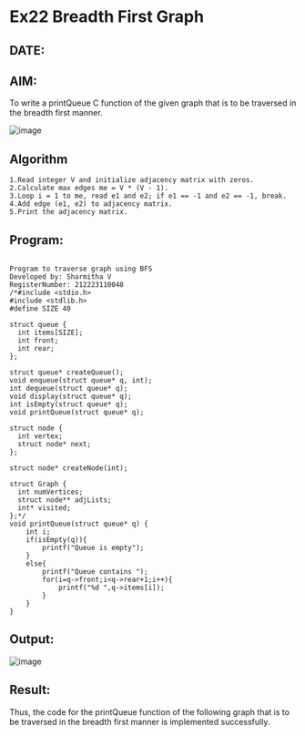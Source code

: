 # Ex22 Breadth First Graph
## DATE:
## AIM:
To write a printQueue C function of the given graph that is to be traversed in the breadth first manner.

![image](https://github.com/user-attachments/assets/f483f48c-6af0-4027-a993-01c108a50933)


## Algorithm
```
1.Read integer V and initialize adjacency matrix with zeros.
2.Calculate max edges me = V * (V - 1).
3.Loop i = 1 to me, read e1 and e2; if e1 == -1 and e2 == -1, break.
4.Add edge (e1, e2) to adjacency matrix.
5.Print the adjacency matrix. 
```
## Program:
```

Program to traverse graph using BFS
Developed by: Sharmitha V
RegisterNumber: 212223110048
/*#include <stdio.h>
#include <stdlib.h>
#define SIZE 40
 
struct queue {
  int items[SIZE];
  int front;
  int rear;
};
 
struct queue* createQueue();
void enqueue(struct queue* q, int);
int dequeue(struct queue* q);
void display(struct queue* q);
int isEmpty(struct queue* q);
void printQueue(struct queue* q);
 
struct node {
  int vertex;
  struct node* next;
};
 
struct node* createNode(int);
 
struct Graph {
  int numVertices;
  struct node** adjLists;
  int* visited;
};*/
void printQueue(struct queue* q) {
    int i;
    if(isEmpty(q)){
        printf("Queue is empty");
    }
    else{
        printf("Queue contains ");
        for(i=q->front;i<q->rear+1;i++){
            printf("%d ",q->items[i]);
        }
    }
}

```

## Output:

![image](https://github.com/user-attachments/assets/87bde403-171a-4f3f-a822-755b793dd868)


## Result:
Thus, the code for the printQueue function of the following graph that is to be traversed in the breadth first manner is implemented successfully.
